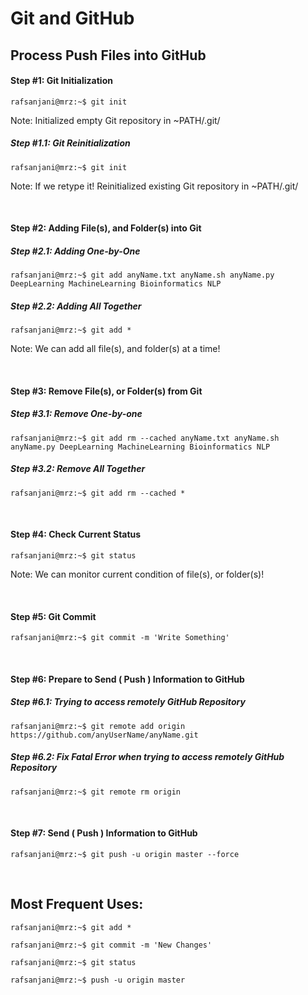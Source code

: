 # Git and GitHub

## Process Push Files into GitHub

#### Step #1: Git Initialization
```console
rafsanjani@mrz:~$ git init
```
Note: Initialized empty Git repository in ~PATH/.git/

##### Step #1.1: Git Reinitialization
```console
rafsanjani@mrz:~$ git init
```
Note: If we retype it! Reinitialized existing Git repository in ~PATH/.git/

&nbsp;
&nbsp;

#### Step #2: Adding File(s), and Folder(s) into Git

##### Step #2.1: Adding One-by-One

```console
rafsanjani@mrz:~$ git add anyName.txt anyName.sh anyName.py DeepLearning MachineLearning Bioinformatics NLP
```

##### Step #2.2: Adding All Together

```console
rafsanjani@mrz:~$ git add *
```
Note: We can add all file(s), and folder(s) at a time!

&nbsp;
&nbsp;

#### Step #3: Remove File(s), or Folder(s) from Git

##### Step #3.1: Remove One-by-one

```console
rafsanjani@mrz:~$ git add rm --cached anyName.txt anyName.sh anyName.py DeepLearning MachineLearning Bioinformatics NLP
```

##### Step #3.2: Remove All Together
```console
rafsanjani@mrz:~$ git add rm --cached *
```
&nbsp;
&nbsp;

####  Step #4: Check Current Status
```console
rafsanjani@mrz:~$ git status
```
Note: We can monitor current condition of file(s), or folder(s)!

&nbsp;
&nbsp;

####  Step #5: Git Commit
```console
rafsanjani@mrz:~$ git commit -m 'Write Something'
```

&nbsp;
&nbsp;

####  Step #6: Prepare to Send ( Push ) Information to GitHub

##### Step #6.1: Trying to access remotely GitHub Repository
```console
rafsanjani@mrz:~$ git remote add origin https://github.com/anyUserName/anyName.git
```

##### Step #6.2: Fix Fatal Error when trying to access remotely GitHub Repository
```console
rafsanjani@mrz:~$ git remote rm origin
```

&nbsp;
&nbsp;

####  Step #7: Send ( Push ) Information to GitHub
```console
rafsanjani@mrz:~$ git push -u origin master --force
```

&nbsp;
&nbsp;

## Most Frequent Uses:
```console
rafsanjani@mrz:~$ git add *
```
```console
rafsanjani@mrz:~$ git commit -m 'New Changes'
```
```console
rafsanjani@mrz:~$ git status
```
```console
rafsanjani@mrz:~$ push -u origin master 
```
